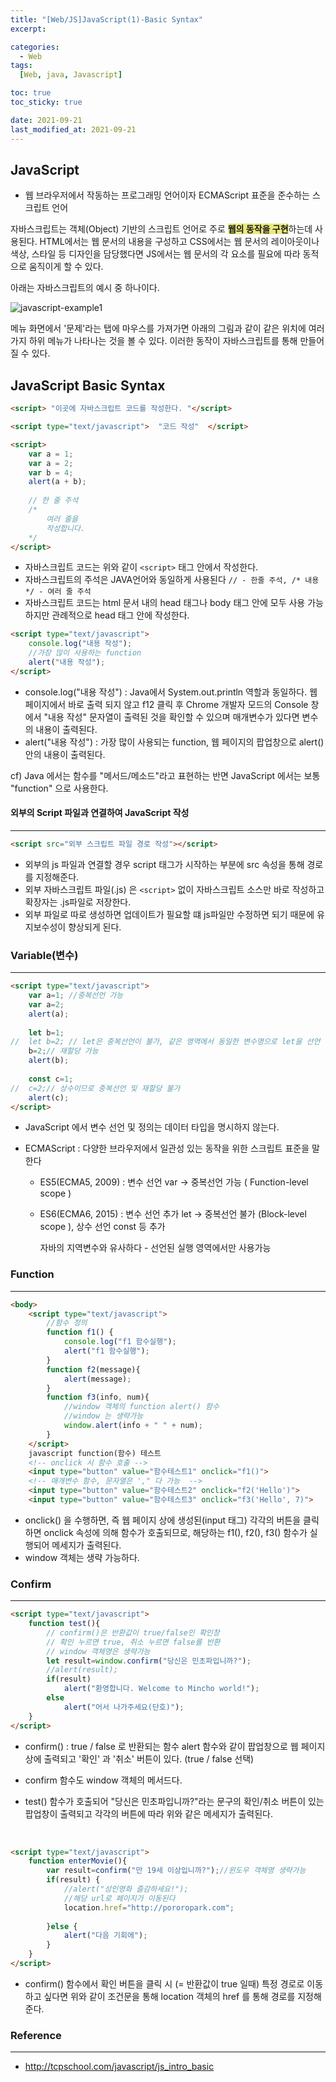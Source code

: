 ```yaml
---
title: "[Web/JS]JavaScript(1)-Basic Syntax"
excerpt:

categories:
  - Web
tags:
  [Web, java, Javascript]

toc: true
toc_sticky: true

date: 2021-09-21
last_modified_at: 2021-09-21
---
```


<style>
    #highlight {
        background-color: #e9e97f
    }
</style>


## JavaScript

- 웹 브라우저에서 작동하는 프로그래밍 언어이자 ECMAScript 표준을 준수하는 스크립트 언어 

자바스크립트는 객체(Object) 기반의 스크립트 언어로 주로 <span id="highlight">**웹의 동작을 구현**</span>하는데 사용된다. HTML에서는 웹 문서의 내용을 구성하고 CSS에서는 웹 문서의 레이아웃이나 색상, 스타일 등 디자인을 담당했다면 JS에서는 웹 문서의 각 요소를 필요에 따라 동적으로 움직이게 할 수 있다. 

아래는 자바스크립트의 예시 중 하나이다. 

![javascript-example1](https://user-images.githubusercontent.com/88620416/134262596-bd1cb279-8b2b-4f1d-8079-2ecd7c91a9e0.png)

메뉴 화면에서 '문제'라는 탭에 마우스를 가져가면 아래의 그림과 같이 같은 위치에 여러가지 하위 메뉴가 나타나는 것을 볼 수 있다. 이러한 동작이 자바스크립트를 통해 만들어 질 수 있다. 



## JavaScript Basic Syntax

```html
<script> "이곳에 자바스크립트 코드를 작성한다. "</script>

<script type="text/javascript">  "코드 작성"  </script>

<script>
    var a = 1;
    var a = 2;
    var b = 4;
    alert(a + b);
    
    // 한 줄 주석
    /*
    	여러 줄을 
    	작성합니다. 
    */
</script>
```

- 자바스크립트 코드는 위와 같이 `<script>` 태그 안에서 작성한다. 
- 자바스크립트의 주석은 JAVA언어와 동일하게 사용된다 `// - 한줄 주석, /* 내용 */ - 여러 줄 주석`
- 자바스크립트 코드는 html 문서 내의 head 태그나 body 태그 안에 모두 사용 가능하지만 관례적으로 head 태그 안에 작성한다. 

```html
<script type="text/javascript">
	console.log("내용 작성");
	//가장 많이 사용하는 function
	alert("내용 작성");
</script>
```

- console.log("내용 작성") : Java에서 System.out.println 역할과 동일하다. 웹 페이지에서 바로 출력 되지 않고 f12 클릭 후 Chrome 개발자 모드의 Console 창에서 "내용 작성" 문자열이 출력된 것을 확인할 수 있으며 매개변수가 있다면 변수의 내용이 출력된다. 
- alert("내용 작성") : 가장 많이 사용되는 function, 웹 페이지의 팝업창으로 alert() 안의 내용이 출력된다.

cf) Java 에서는 함수를 "메서드/메소드"라고 표현하는 반면 JavaScript 에서는 보통 "function" 으로 사용한다.



#### 외부의 Script 파일과 연결하여 JavaScript 작성

-------

```html
<script src="외부 스크립트 파일 경로 작성"></script>
```

- 외부의 js 파일과 연결할 경우 script 태그가 시작하는 부분에 src 속성을 통해 경로를 지정해준다. 
- 외부 자바스크립트 파일(.js) 은 `<script>` 없이 자바스크립트 소스만 바로 작성하고 확장자는 .js파일로 저장한다. 
- 외부 파일로 따로 생성하면 업데이트가 필요할 떄  js파일만 수정하면 되기 때문에 유지보수성이 향상되게 된다. 



### Variable(변수)

----

```html
<script type="text/javascript">
	var a=1; //중복선언 가능
	var a=2;
	alert(a);
	
	let b=1;
//	let b=2; // let은 중복선언이 불가, 같은 영역에서 동일한 변수명으로 let을 선언 
	b=2;// 재할당 가능
	alert(b);
	
	const c=1;
//	c=2;// 상수이므로 중복선언 및 재할당 불가
	alert(c);
</script>
```

- JavaScript 에서 변수 선언 및 정의는 데이터 타입을 명시하지 않는다. 

- ECMAScript : 다양한 브라우저에서 일관성 있는 동작을 위한 스크립트 표준을 말한다

  - ES5(ECMA5, 2009) : 변수 선언 var -> 중복선언 가능 ( Function-level scope )

  - ES6(ECMA6, 2015) : 변수 선언 추가 let -> 중복선언 불가 (Block-level scope ), 상수 선언 const 등 추가 

    자바의 지역변수와 유사하다 - 선언된 실행 영역에서만 사용가능

### Function

------

```html
<body>
	<script type="text/javascript"> 
		//함수 정의
		function f1() {
			console.log("f1 함수실행");
			alert("f1 함수실행");
		}
		function f2(message){
			alert(message);
		}
		function f3(info, num){
			//window 객체의 function alert() 함수
			//window 는 생략가능
			window.alert(info + " " + num);
		}
	</script>
	javascript function(함수) 테스트
	<!-- onclick 시 함수 호출 -->
	<input type="button" value="함수테스트1" onclick="f1()">
	<!-- 매개변수 함수, 문자열은 '," 다 가능  -->
	<input type="button" value="함수테스트2" onclick="f2('Hello')">
	<input type="button" value="함수테스트3" onclick="f3('Hello', 7)">
```

- onclick() 을 수행하면, 즉 웹 페이지 상에 생성된(input 태그) 각각의  버튼을 클릭하면 onclick 속성에 의해 함수가 호출되므로,  해당하는  f1(), f2(), f3() 함수가 실행되어 메세지가 출력된다. 
- window 객체는 생략 가능하다. 

### Confirm

------

```html
<script type="text/javascript">
	function test(){
		// confirm()은 반환값이 true/false인 확인창
		// 확인 누르면 true, 취소 누르면 false를 반환
		// window 객체명은 생략가능 
		let result=window.confirm("당신은 민초파입니까?");
		//alert(result);
		if(result) 
			alert("환영합니다. Welcome to Mincho world!");
		else
			alert("어서 나가주세요(단호)");
	}
</script>
```

- confirm() : true / false 로 반환되는 함수 
  alert 함수와 같이 팝업창으로 웹 페이지상에 출력되고 '확인' 과 '취소' 버튼이 있다. (true / false 선택)

-  confirm 함수도 window 객체의 메서드다.

- test() 함수가 호출되어 "당신은 민초파입니까?"라는 문구의 확인/취소 버튼이 있는 팝업창이 출력되고 각각의 버튼에 따라 위와 같은 메세지가 출력된다. 

  ​				 

```html
<script type="text/javascript">
	function enterMovie(){
		var result=confirm("만 19세 이상입니까?");//윈도우 객체명 생략가능
		if(result) {
			//alert("성인영화 즐감하세요!");
			//해당 url로 페이지가 이동된다
			location.href="http://pororopark.com";
			
		}else {
			alert("다음 기회에");
		}
	}
</script>
```

- confirm() 함수에서 확인 버튼을 클릭 시 (= 반환값이 true 일때) 특정 경로로 이동하고 싶다면 위와 같이 조건문을 통해 location 객체의 href 를 통해 경로를 지정해준다. 





### Reference

-------

- http://tcpschool.com/javascript/js_intro_basic

